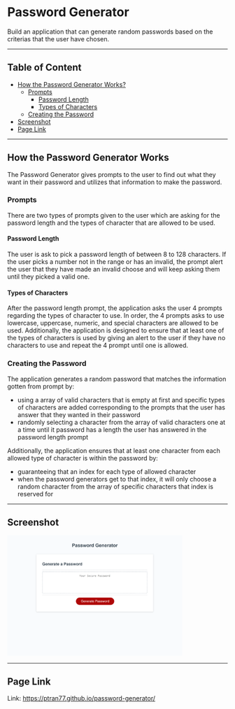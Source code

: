 # Password Generator

Build an application that can generate random passwords based on the criterias that the user have chosen.

---

## Table of Content

- [How the Password Generator Works?](#function)
  - [Prompts](#prompt)
    - [Password Length](#pass-length)
    - [Types of Characters](#character-type)
  - [Creating the Password](#create-pass)
- [Screenshot](#screenshot)
- [Page Link](#page-link)

---

<a name="function"></a>

## How the Password Generator Works

The Password Generator gives prompts to the user to find out what they want in their password and utilizes that information to make the password.

<a name="prompt"></a>

### Prompts

There are two types of prompts given to the user which are asking for the password length and the types of character that are allowed to be used.

<a name="pass-length"></a>

#### Password Length

The user is ask to pick a password length of between 8 to 128 characters. If the user picks a number not in the range or has an invalid, the prompt alert the user that they have made an invalid choose and will keep asking them until they picked a valid one.

<a name="character-type"></a>

#### Types of Characters

After the password length prompt, the application asks the user 4 prompts regarding the types of character to use. In order, the 4 prompts asks to use lowercase, uppercase, numeric, and special characters are allowed to be used. Additionally, the application is designed to ensure that at least one of the types of characters is used by giving an alert to the user if they have no characters to use and repeat the 4 prompt until one is allowed.

<a name="create-pass"></a>

### Creating the Password

The application generates a random password that matches the information gotten from prompt by:

- using a array of valid characters that is empty at first and specific types of characters are added corresponding to the prompts that the user has answer that they wanted in their password
- randomly selecting a character from the array of valid characters one at a time until it password has a length the user has answered in the password length prompt

Additionally, the application ensures that at least one character from each allowed type of character is within the password by:

- guaranteeing that an index for each type of allowed character
- when the password generators get to that index, it will only choose a random character from the array of specific characters that index is reserved for

---

<a name="screenshot"></a>

## Screenshot

<img src ="./assets/images/webpage-shot.png" width="400">

---

<a name="page-link"></a>

## Page Link

Link: <a href="https://ptran77.github.io/password-generator/">https://ptran77.github.io/password-generator/</a>
